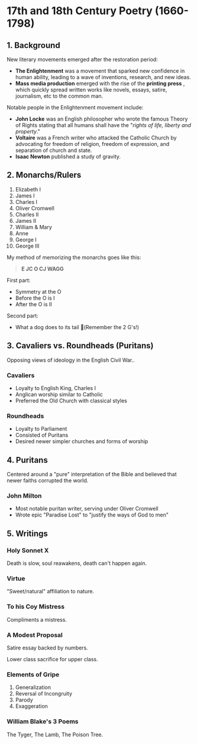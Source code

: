 # 17th and 18th Century Poetry (1660-1798)

## 1. Background

New literary movements emerged after the restoration period:

- **The Enlightenment** was a movement that sparked new confidence in human ability, leading to a wave of inventions, research, and new ideas.
- **Mass media production** emerged with the rise of the **printing press** , which quickly spread written works like novels, essays, satire, journalism, etc to the common man.

Notable people in the Enlightenment movement include:

- **John Locke** was an English philosopher who wrote the famous Theory of Rights stating that all humans shall have the "_rights of life, liberty and property_."
- **Voltaire** was a French writer who attacked the Catholic Church by advocating for freedom of religion, freedom of expression, and separation of church and state.
- **Isaac Newton** published a study of gravity.

## 2. Monarchs/Rulers


1. Elizabeth I
2. James I
3. Charles I
4. Oliver Cromwell
5. Charles II
6. James II
7. William & Mary
8. Anne
9. George I
10. George III

My method of memorizing the monarchs goes like this:

> **E JC  O  CJ  WAGG**

First part:

- Symmetry at the O
- Before the O is I
- After the O is II

Second part:

- What a dog does to its tail (Remember the 2 G's!)

## 3. Cavaliers vs. Roundheads (Puritans)

Opposing views of ideology in the English Civil War..

### Cavaliers

- Loyalty to English King, Charles I
- Anglican worship similar to Catholic
- Preferred the Old Church with classical styles

### Roundheads

- Loyalty to Parliament
- Consisted of Puritans
- Desired newer simpler churches and forms of worship

## 4. Puritans

Centered around a "pure" interpretation of the Bible and believed that newer faiths corrupted the world.

### John Milton

- Most notable puritan writer, serving under Oliver Cromwell
- Wrote epic "Paradise Lost" to "justify the ways of God to men"

## 5. Writings

### Holy Sonnet X

Death is slow, soul reawakens, death can't happen again.

### Virtue

"Sweet/natural" affiliation to nature.

### To his Coy Mistress

Compliments a mistress.

### A Modest Proposal

Satire essay backed by numbers.

Lower class sacrifice for upper class.

### Elements of Gripe

1. Generalization
2. Reversal of Incongruity
3. Parody
4. Exaggeration

### William Blake's 3 Poems

The Tyger, The Lamb, The Poison Tree.
